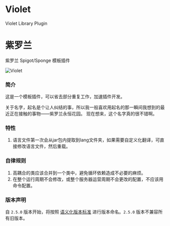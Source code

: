 # Violet
Violet Library Plugin
# 紫罗兰
紫罗兰 Spigot/Sponge 模板插件

![Violet](https://github.com/Himmelt/Violet/workflows/Violet/badge.svg)

### 简介
这是一个模板插件，可以省去部分重复工作，加速插件开发。

关于名字，起名是个让人纠结的事，所以我一般喜欢用起名的那一瞬间我想到的最近正在接触的事物——紫罗兰永恒花园。
现在想来，这个名字真的很不错啊。

### 特性
1. 语言文件第一次会从jar包内提取到lang文件夹，如果需要自定义化翻译，可直接修改语言文件，然后重载。

### 自律规则
1. 高耦合的类应该合并到一个类中，避免循环依赖造成不必要的麻烦。
2. 在整个运行周期不会修改，或整个服务器运营周期不会更改的配置，不应该用命令配置。

### 版本声明
自 `2.5.0` 版本开始，将按照 [语义化版本标准](https://semver.org/lang/zh-CN/) 进行版本命名。`2.5.0` 版本不兼容所有旧版本。
